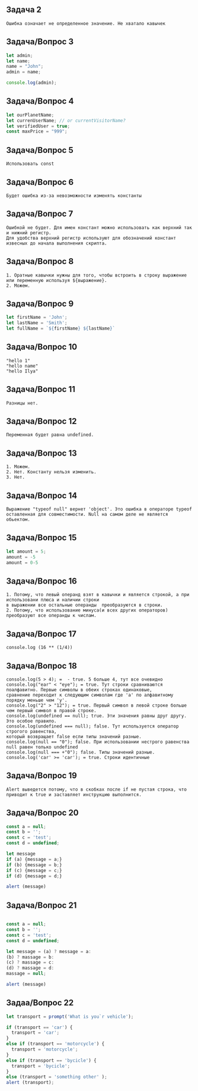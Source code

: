 ## Задача 2
```
Ошибка означает не определенное значение. Не хватало кавычек 
```
## Задача/Вопрос 3
```js
let admin;
let name;
name = "John";
admin = name;

console.log(admin);
```

## Задача/Вопрос 4
```js
let ourPlanetName;
let currenUserName; // or currentVisitorName?
let verifiedUser = true;
const maxPrice = "999";
```
## Задача/Вопрос 5
```
Использовать const
```
## Задача/Вопрос 6
````
Будет ошибка из-за невозможности изменять константы
````
## Задача/Вопрос 7
````
Ошибкой не будет. Для имен констант можно использовать как верхний так и нижний регистр. 
Для удобства верхний регистр используют для обозначений констант извесных до начала выполнения скрипта.
````
## Задача/Вопрос 8
````
1. Оратные кавычки нужны для того, чтобы встроить в строку выражение или переменную используя ${выражение}. 
2. Можем.
````
## Задача/Вопрос 9
```js
let firstName = 'John';
let lastName = 'Smith';
let fullName = `${firstName} ${lastName}`
```
## Задача/Вопрос 10
````
"hello 1"
"hello name"
"hello Ilya"
````
## Задача/Вопрос 11
````
Разницы нет.
````
## Задача/Вопрос 12
````
Переменная будет равна undefined.
````
## Задача/Вопрос 13
````
1. Можем.
2. Нет. Константу нельзя изменить.
3. Нет.
````
## Задача/Вопрос 14
````
Выражение "typeof null" вернет 'object'. Это ошибка в операторе typeof 
оставленная для совместимости. Null на самом деле не является обьектом.
````
## Задача/Вопрос 15
```js
let amount = 5;
amount = -5
amount = 0-5
```

## Задача/Вопрос 16
```
1. Потому, что левый операнд взят в кавычки и является строкой, а при использовани плюса и наличии строки
в выражении все остальные операнды  преобразуются в строки.
2. Потому, что использование минуса(и всех других операторов) преобразуют все операнды к числам.
```
## Задача/Вопрос 17
```
console.log (16 ** (1/4))
```
## Задача/Вопрос 18
````
console.log(5 > 4); =  - true. 5 больше 4, тут все очевидно
console.log("ear" < "eye"); = true. Тут строки сравниваются поалфавитно. Первые символы в обеих строках одинаковые, 
сравнение переходит к следующим символам где 'a' по алфавитному порядку меньше чем 'y'.
console.log("2" > "12"); = true. Первый символ в левой строке больше чем первый символ в правой строке.
console.log(undefined == null); true. Эти значения равны друг другу. Это особое правило.
console.log(undefined === null); false. Тут используется оператор строгого равенства, 
который возвращает false если типы значений разные.
console.log(null == "0"); false. При использовании нестрого равенства null равен только undefined 
console.log(null === +"0"); false. Типы значений разные.
console.log('car' >= 'car'); = true. Строки идентичные
````

## Задача/Вопрос 19
````
Alert выведется потому, что в скобках после if не пустая строка, что приводит к true и заставляет инструкцию выполнится.

````
## Задача/Вопрос 20
```js
const a = null;
const b = '';
const c = 'test';
const d = undefined;

let message
if (a) {message = a;}
if (b) {message = b;}
if (c) {message = c;}
if (d) {message = d;}

alert (message)
```
## Задача/Вопрос 21
```js

const a = null;
const b = '';
const c = 'test';
const d = undefined;

let message = (a) ? message = a:
(b) ? massage = b:
(c) ? massage = c:
(d) ? massage = d: 
massage = null;

alert (message)
```
## Задаа/Вопрос 22
```js
let transport = prompt('What is you`r vehicle');

if (transport == 'car') {
  transport = 'car';
} 
else if (transport == 'motorcycle') {
  transport = 'motorcycle';
} 
else if (transport == 'bycicle') {
  transport = 'bycicle';
} 
else (transport = 'something other' );
alert (transport);
```
